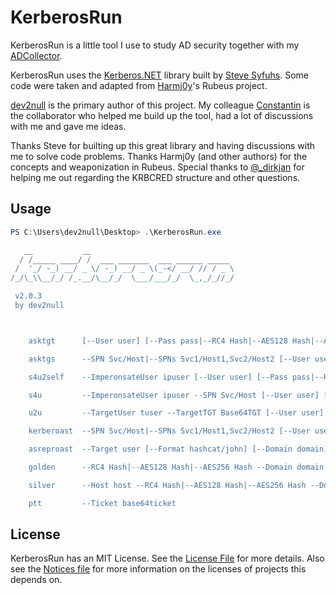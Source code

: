 
# KerberosRun

KerberosRun is a little tool I use to study AD security together with my [ADCollector](https://github.com/dev-2null/ADCollector). 

KerberosRun uses the [Kerberos.NET](https://github.com/dotnet/Kerberos.NET) library built by [Steve Syfuhs](https://twitter.com/stevesyfuhs). Some code were taken and adapted from [Harmj0y](https://twitter.com/harmj0y)'s Rubeus project. 

[dev2null](https://twitter.com/dev2nulI) is the primary author of this project. My colleague [Constantin](https://twitter.com/_Herberos) is the collaborator who helped me build up the tool, had a lot of discussions with me and gave me ideas. 

Thanks Steve for builting up this great library and having discussions with me to solve code problems. Thanks Harmj0y (and other authors) for the concepts and weaponization in Rubeus. Special thanks to [@_dirkjan](https://twitter.com/_dirkjan) for helping me out regarding the KRBCRED structure and other questions.


## Usage
```powershell
PS C:\Users\dev2null\Desktop> .\KerberosRun.exe

   __           __
  / /_____ ____/ /  ___ _______  ___ ______ _____
 /  '_/ -_) __/ _ \/ -_) __/ _ \(_-</ __/ // / _ \
/_/\_\\__/_/ /_.__/\__/_/  \___/___/_/  \_,_/_//_/

 v2.0.3
 by dev2null



    asktgt      [--User user] [--Pass pass|--RC4 Hash|--AES128 Hash|--AES256 Hash] [--TGTDeleg CIFS/DC] [--Domain domain] [--DC dc] [--NoPAC] [--Verbose] [--Outfile] [--PTT]

    asktgs      --SPN Svc/Host|--SPNs Svc1/Host1,Svc2/Host2 [--User user] [--Pass pass|--RC4 Hash|--AES128 Hash|--AES256 Hash|--Ticket Base64Kirbi] [--TGTDeleg CIFS/DC] [--AltService SvcAlt/Host] [--Domain domain] [--DC dc] [--UseRC4] [--TargetDomain targetdomain] [--NoPAC] [--Verbose] [--Outfile] [--PTT]

    s4u2self    --ImperonsateUser ipuser [--User user] [--Pass pass|--RC4 Hash|--AES128 Hash|--AES256 Hash|--Ticket Base64Kirbi] [--TGTDeleg CIFS/DC] [--Domain domain] [--DC dc] [--UseRC4] [--NoPAC] [--Verbose] [--Outfile] [--PTT]

    s4u         --ImperonsateUser ipuser --SPN Svc/Host [--User user] [--Pass pass|--RC4 Hash|--AES128 Hash|--AES256 Hash|--Ticket Base64Kirbi] [--TGTDeleg CIFS/DC] [--AltService SvcAlt/Host] [--Domain domain] [--DC dc] [--UseRC4] [--NoPAC] [--Verbose] [--Outfile] [--PTT]

    u2u         --TargetUser tuser --TargetTGT Base64TGT [--User user] [--Pass pass|--RC4 Hash|--AES128 Hash|--AES256 Hash|--Ticket Base64Kirbi] [--TGTDeleg CIFS/DC] [--PACUser pacuser] [--Domain domain] [--DC dc] [--UseRC4] [--NoPAC] [--Verbose] [--Outfile] [--PTT]

    kerberoast  --SPN Svc/Host|--SPNs Svc1/Host1,Svc2/Host2 [--User user] [--Pass pass|--RC4 Hash|--AES128 Hash|--AES256 Hash] [--TGTDeleg CIFS/DC] [--UseRC4] [--Domain domain] [--DC dc]

    asreproast  --Target user [--Format hashcat/john] [--Domain domain] [--DC dc]

    golden      --RC4 Hash|--AES128 Hash|--AES256 Hash --Domain domain --DomainSID domainsid --ImpersonateUser ipuser --UserID uid  [--PTT]

    silver      --Host host --RC4 Hash|--AES128 Hash|--AES256 Hash --Domain domain --DomainSID domainsid --ImpersonateUser ipuser --Service svc [--PTT]

    ptt         --Ticket base64ticket
```


## License
KerberosRun has an MIT License. See the [License File](/LICENSE) for more details. Also see the [Notices file](/NOTICES) for more information on the licenses of projects this depends on.